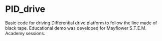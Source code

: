 # PID_drive
Basic code for driving Differential drive platform to follow the line made of black tape. Educational demo was developed for Mayflower S.T.E.M. Academy sessions.
